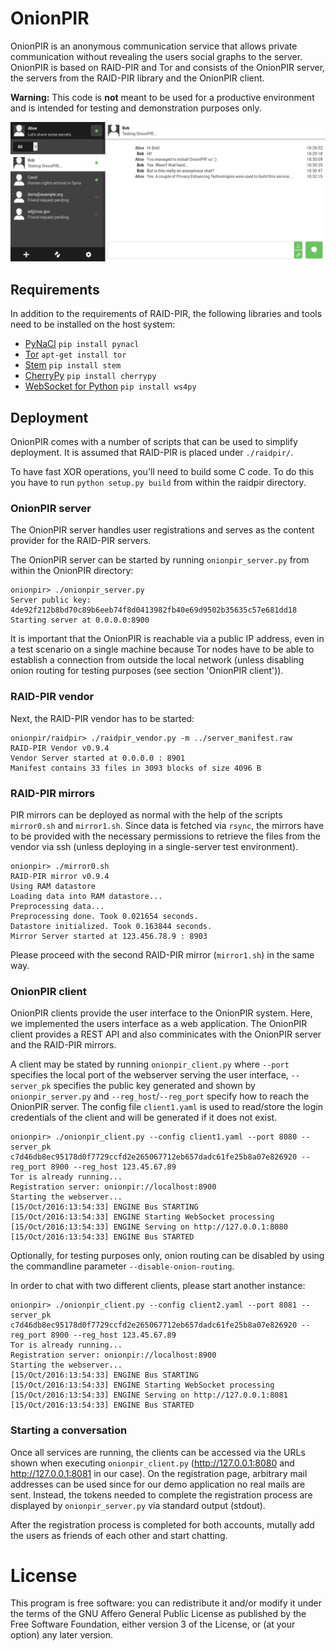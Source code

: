 # OnionPIR
OnionPIR is an anonymous communication service that allows private communication
without revealing the users social graphs to the server. OnionPIR is based on
RAID-PIR and Tor and consists of the OnionPIR server, the servers from the
RAID-PIR library and the OnionPIR client.

**Warning:** This code is **not** meant to be used for a productive environment
and is intended for testing and demonstration purposes only.

![screenshot of OnionPIR](./storage/pir/onionpir_screenshot.png)

## Requirements
In addition to the requirements of RAID-PIR, the following libraries and tools
need to be installed on the host system:
- [PyNaCl](https://github.com/pyca/pynacl) `pip install pynacl`
- [Tor](http://torproject.org/) `apt-get install tor `
- [Stem](https://stem.torproject.org/) `pip install stem`
- [CherryPy](http://cherrypy.org/) `pip install cherrypy`
- [WebSocket for Python](https://github.com/Lawouach/WebSocket-for-Python) `pip install ws4py`

## Deployment
OnionPIR comes with a number of scripts that can be used to simplify deployment.
It is assumed that RAID-PIR is placed under `./raidpir/`.

To have fast XOR operations, you'll need to build some C code. To do this you
have to run `python setup.py build` from within the raidpir directory.


### OnionPIR server
The OnionPIR server handles user registrations and serves as the content
provider for the RAID-PIR servers.

The OnionPIR server can be started by running `onionpir_server.py` from within
the OnionPIR directory:

```
onionpir> ./onionpir_server.py
Server public key: 4de92f212b8bd70c89b6eeb74f8d0413982fb40e69d9502b35635c57e681dd18
Starting server at 0.0.0.0:8900
```

It is important that the OnionPIR is reachable via a public IP address, even in
a test scenario on a single machine because Tor nodes have to be able to
establish a connection from outside the local network (unless disabling onion
routing for testing purposes (see section 'OnionPIR client')).

### RAID-PIR vendor
Next, the RAID-PIR vendor has to be started:

```
onionpir/raidpir> ./raidpir_vendor.py -m ../server_manifest.raw
RAID-PIR Vendor v0.9.4
Vendor Server started at 0.0.0.0 : 8901
Manifest contains 33 files in 3093 blocks of size 4096 B
```

### RAID-PIR mirrors
PIR mirrors can be deployed as normal with the help of the scripts `mirror0.sh`
and `mirror1.sh`. Since data is fetched via `rsync`, the mirrors have to be
provided with the necessary permissions to retrieve the files from the vendor
via ssh (unless deploying in a single-server test environment).

```
onionpir> ./mirror0.sh
RAID-PIR mirror v0.9.4
Using RAM datastore
Loading data into RAM datastore...
Preprocessing data...
Preprocessing done. Took 0.021654 seconds.
Datastore initialized. Took 0.163844 seconds.
Mirror Server started at 123.456.78.9 : 8903
```

Please proceed with the second RAID-PIR mirror (`mirror1.sh`) in the same way.

### OnionPIR client
OnionPIR clients provide the user interface to the OnionPIR system. Here, we
implemented the users interface as a web application. The OnionPIR client
provides a REST API and also comminicates with the OnionPIR server and the
RAID-PIR mirrors.

A client may be stated by running `onionpir_client.py` where `--port` specifies
the local port of the webserver serving the user interface, `--server_pk`
specifies the public key generated and shown by `onionpir_server.py` and
`--reg_host`/`--reg_port` specify how to reach the OnionPIR server. The config
file `client1.yaml` is used to read/store the login credentials of the client
and will be generated if it does not exist.

```
onionpir> ./onionpir_client.py --config client1.yaml --port 8080 --server_pk c7d46db8ec95178d0f7729ccfd2e265067712eb657dadc61fe25b8a07e826920 --reg_port 8900 --reg_host 123.45.67.89
Tor is already running...
Registration server: onionpir://localhost:8900
Starting the webserver...
[15/Oct/2016:13:54:33] ENGINE Bus STARTING
[15/Oct/2016:13:54:33] ENGINE Starting WebSocket processing
[15/Oct/2016:13:54:33] ENGINE Serving on http://127.0.0.1:8080
[15/Oct/2016:13:54:33] ENGINE Bus STARTED
```

Optionally, for testing purposes only, onion routing can be disabled by using
the commandline parameter `--disable-onion-routing`.

In order to chat with two different clients, please start another instance:

```
onionpir> ./onionpir_client.py --config client2.yaml --port 8081 --server_pk c7d46db8ec95178d0f7729ccfd2e265067712eb657dadc61fe25b8a07e826920 --reg_port 8900 --reg_host 123.45.67.89
Tor is already running...
Registration server: onionpir://localhost:8900
Starting the webserver...
[15/Oct/2016:13:54:33] ENGINE Bus STARTING
[15/Oct/2016:13:54:33] ENGINE Starting WebSocket processing
[15/Oct/2016:13:54:33] ENGINE Serving on http://127.0.0.1:8081
[15/Oct/2016:13:54:33] ENGINE Bus STARTED
```

### Starting a conversation
Once all services are running, the clients can be accessed via the URLs shown
when executing `onionpir_client.py` (http://127.0.0.1:8080 and
http://127.0.0.1:8081 in our case). On the registration page, arbitrary mail
addresses can be used since for our demo application no real mails are sent.
Instead, the tokens needed to complete the registration process are displayed by
`onionpir_server.py` via standard output (stdout).

After the registration process is completed for both accounts, mutally add the
users as friends of each other and start chatting.

# License
This program is free software: you can redistribute it and/or modify it under
the terms of the GNU Affero General Public License as published by the Free
Software Foundation, either version 3 of the License, or (at your option) any
later version.

